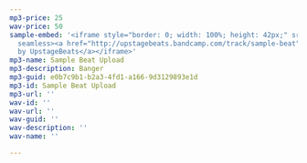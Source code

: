 ```yaml
---
mp3-price: 25
wav-price: 50
sample-embed: '<iframe style="border: 0; width: 100%; height: 42px;" src="https://bandcamp.com/EmbeddedPlayer/track=2103509067/size=small/bgcol=ffffff/linkcol=0687f5/transparent=true/"
  seamless><a href="http://upstagebeats.bandcamp.com/track/sample-beat">Sample Beat
  by UpstageBeats</a></iframe>'
mp3-name: Sample Beat Upload
mp3-description: Banger
mp3-guid: e0b7c9b1-b2a3-4fd1-a166-9d3129893e1d
mp3-id: Sample Beat Upload
mp3-url: ''
wav-id: ''
wav-url: ''
wav-guid: ''
wav-description: ''
wav-name: ''

---
```

